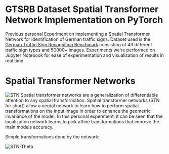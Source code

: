 # GTSRB Dataset Spatial Transformer Network Implementation on PyTorch

Previous personal Experiment on implementing a Spatial Transformer Network for identification of German traffic signs. Dataset used is the [German Traffic Sign Recognition Benchmark](https://www.kaggle.com/datasets/meowmeowmeowmeowmeow/gtsrb-german-traffic-sign) consisting of 43 different traffic sign types and 50000+ images. Experiments we're performed on Jupyter Notebook for ease of experimentation and visualization of results in real time.

# Spatial Transformer Networks
![STN](https://production-media.paperswithcode.com/methods/Screen_Shot_2020-07-19_at_5.48.34_PM_vFLk7jR.png)
Spatial transformer networks are a generalization of differentiable attention to any spatial transformation. Spatial transformer networks (STN for short) allow a neural network to learn how to perform spatial transformations on the input image in order to enhance the geometric invariance of the model.
In this personal experiment, it can be seen that the localization network learns to pick affine transformations that improve the main models accuracy.

Simple transformations done by the network:

![STN-Theta](https://i.postimg.cc/xdWjNtx6/STN-network.png)
